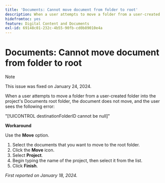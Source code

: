 ```yaml
---
title: 'Documents: Cannot move document from folder to root'
description: When a user attempts to move a folder from a user-created folder into the project's Documents root folder, the document does not move, and the user sees an error.
hidefromtoc: yes
feature: Digital Content and Documents
exl-id: 69148c01-232c-4b55-90fb-cd0b89010e4a
---
```

# Documents: Cannot move document from folder to root

>[!NOTE]
>
>This issue was fixed on January 24, 2024.

When a user attempts to move a folder from a user-created folder into the project's Documents root folder, the document does not move, and the user sees the following error:

"[!UICONTROL destinationFolderlD cannot be null]"

**Workaround**

Use the **Move** option.

1. Select the documents that you want to move to the root folder. 
1. Click the **Move** icon.
1. Select **Project**.
1. Begin typing the name of the project, then select it from the list.
1. Click **Finish**.

_First reported on January 18, 2024._

